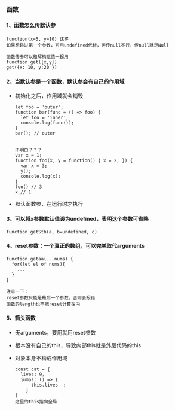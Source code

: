 ### 函数
#### 1、函数怎么传默认参

    function(x=5, y=10) 这样
    如果想跳过第一个参数，可用undefined代替，但传null不行，传null就是Null

    函数传参可以和解构赋值一起用
    function get({x,y})
    get({x: 10, y:20 })


#### 2、当默认参是一个函数，默认参会有自己的作用域

- 初始化之后，作用域就会销毁

      let foo = 'outer';
      function bar(func = () => foo) {
        let foo = 'inner';
        console.log(func());
      }
      bar(); // outer


      不明白？？？
      var x = 1;
      function foo(x, y = function() { x = 2; }) {
        var x = 3;
        y();
        console.log(x);
      }
      foo() // 3
      x // 1

- 默认函数参，在运行时才执行

#### 3、可以将x参数默认值设为undefined，表明这个参数可省略

    function getSth(a, b=undefined, c)
#### 4、reset参数：一个真正的数组，可以完美取代arguments

    function getaa(...nums) {
      for(let el of nums){
        ...
      }
    }

    注意一下：
    reset参数只能是最后一个参数，否则会报错
    函数的length也不把reset计算在内


#### 5、箭头函数
- 无arguments，要用就用reset参数
- 根本没有自己的this，导致内部this就是外层代码的this
- 对象本身不构成作用域

      const cat = {
        lives: 9,
        jumps: () => {
            this.lives--;
          }
      }
      这里的this指向全局
